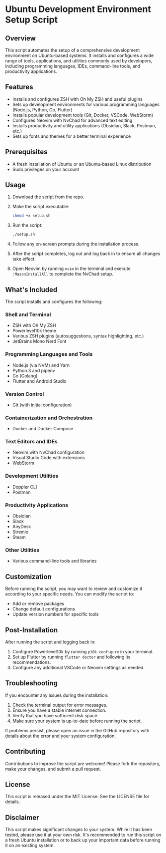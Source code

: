 # Ubuntu Development Environment Setup Script

## Overview

This script automates the setup of a comprehensive development environment on Ubuntu-based systems. It installs and configures a wide range of tools, applications, and utilities commonly used by developers, including programming languages, IDEs, command-line tools, and productivity applications.

## Features

- Installs and configures ZSH with Oh My ZSH and useful plugins
- Sets up development environments for various programming languages (Node.js, Python, Go, Flutter)
- Installs popular development tools (Git, Docker, VSCode, WebStorm)
- Configures Neovim with NvChad for advanced text editing
- Installs productivity and utility applications (Obsidian, Slack, Postman, etc.)
- Sets up fonts and themes for a better terminal experience

## Prerequisites

- A fresh installation of Ubuntu or an Ubuntu-based Linux distribution
- Sudo privileges on your account

## Usage

1. Download the script from the repo.

2. Make the script executable:

   ```bash
   chmod +x setup.sh
   ```

3. Run the script:

   ```bash
   ./setup.sh
   ```

4. Follow any on-screen prompts during the installation process.

5. After the script completes, log out and log back in to ensure all changes take effect.

6. Open Neovim by running `nvim` in the terminal and execute `:MasonInstallAll` to complete the NvChad setup.

## What's Included

The script installs and configures the following:

### Shell and Terminal

- ZSH with Oh My ZSH
- Powerlevel10k theme
- Various ZSH plugins (autosuggestions, syntax highlighting, etc.)
- JetBrains Mono Nerd Font

### Programming Languages and Tools

- Node.js (via NVM) and Yarn
- Python 3 and pipenv
- Go (Golang)
- Flutter and Android Studio

### Version Control

- Git (with initial configuration)

### Containerization and Orchestration

- Docker and Docker Compose

### Text Editors and IDEs

- Neovim with NvChad configuration
- Visual Studio Code with extensions
- WebStorm

### Development Utilities

- Doppler CLI
- Postman

### Productivity Applications

- Obsidian
- Slack
- AnyDesk
- Stremio
- Steam

### Other Utilities

- Various command-line tools and libraries

## Customization

Before running the script, you may want to review and customize it according to your specific needs. You can modify the script to:

- Add or remove packages
- Change default configurations
- Update version numbers for specific tools

## Post-Installation

After running the script and logging back in:

1. Configure Powerlevel10k by running `p10k configure` in your terminal.
2. Set up Flutter by running `flutter doctor` and following its recommendations.
3. Configure any additional VSCode or Neovim settings as needed.

## Troubleshooting

If you encounter any issues during the installation:

1. Check the terminal output for error messages.
2. Ensure you have a stable internet connection.
3. Verify that you have sufficient disk space.
4. Make sure your system is up-to-date before running the script.

If problems persist, please open an issue in the GitHub repository with details about the error and your system configuration.

## Contributing

Contributions to improve the script are welcome! Please fork the repository, make your changes, and submit a pull request.

## License

This script is released under the MIT License. See the LICENSE file for details.

## Disclaimer

This script makes significant changes to your system. While it has been tested, please use it at your own risk. It's recommended to run this script on a fresh Ubuntu installation or to back up your important data before running it on an existing system.
